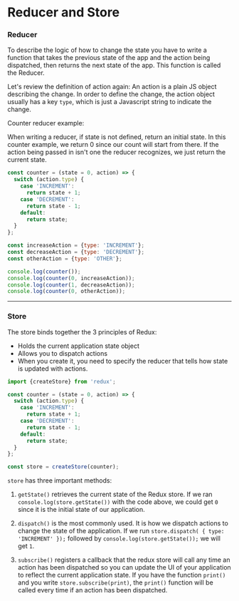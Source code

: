 # Reducer and Store

### Reducer

To describe the logic of how to change the state you have to write a function that takes the previous state of the app and the action being dispatched, then returns the next state of the app. This function is called the Reducer.

Let's review the definition of action again: An action is a plain JS object describing the change. In order to define the change, the action object usually has a key `type`, which is just a Javascript string to indicate the change.

Counter reducer example:

When writing a reducer, if state is not defined, return an initial state. In this counter example, we return 0 since our count will start from there. If the action being passed in isn't one the reducer recognizes, we just return the current state.

```js
const counter = (state = 0, action) => {
  switch (action.type) {
    case 'INCREMENT':
      return state + 1;
    case 'DECREMENT':
      return state - 1;
    default:
      return state;
  }
};

const increaseAction = {type: 'INCREMENT'};
const decreaseAction = {type: 'DECREMENT'};
const otherAction = {type: 'OTHER'};

console.log(counter());
console.log(counter(0, increaseAction));
console.log(counter(1, decreaseAction));
console.log(counter(0, otherAction));
```

---

### Store

The store binds together the 3 principles of Redux:

* Holds the current application state object
* Allows you to dispatch actions
* When you create it, you need to specify the reducer that tells how state is updated with actions.

```js
import {createStore} from 'redux';

const counter = (state = 0, action) => {
  switch (action.type) {
    case 'INCREMENT':
      return state + 1;
    case 'DECREMENT':
      return state - 1;
    default:
      return state;
  }
};

const store = createStore(counter);
```

`store` has three important methods:

1. `getState()` retrieves the current state of the Redux store. If we ran `console.log(store.getState())` with the code above, we could get `0` since it is the initial state of our application.

2. `dispatch()` is the most commonly used. It is how we dispatch actions to change the state of the application. If we run `store.dispatch( { type: 'INCREMENT' });` followed by `console.log(store.getState());` we will get `1`.

3. `subscribe()` registers a callback that the redux store will call any time an action has been dispatched so you can update the UI of your application to reflect the current application state. If you have the function `print()` and you write `store.subscribe(print)`, the `print()` function will be called every time if an action has been dispatched.
